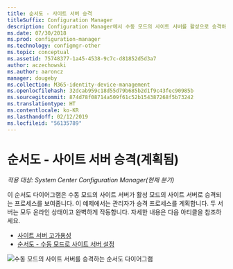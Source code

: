 ```yaml
---
title: 순서도 - 사이트 서버 승격
titleSuffix: Configuration Manager
description: Configuration Manager에서 수동 모드의 사이트 서버를 활성으로 승격하는 방법의 순서도 다이어그램입니다.
ms.date: 07/30/2018
ms.prod: configuration-manager
ms.technology: configmgr-other
ms.topic: conceptual
ms.assetid: 75748377-1a45-4538-9c7c-d81852d5d3a7
author: aczechowski
ms.author: aaroncz
manager: dougeby
ms.collection: M365-identity-device-management
ms.openlocfilehash: 32dcab959c18d55d79b685b2d1f9c43fec90985b
ms.sourcegitcommit: 874d78f08714a509f61c52b154387268f5b73242
ms.translationtype: HT
ms.contentlocale: ko-KR
ms.lasthandoff: 02/12/2019
ms.locfileid: "56135789"
---
```

# <a name="flowchart---promote-site-server-planned"></a>순서도 - 사이트 서버 승격(계획됨)

*적용 대상: System Center Configuration Manager(현재 분기)*

이 순서도 다이어그램은 수동 모드의 사이트 서버가 활성 모드의 사이트 서버로 승격되는 프로세스를 보여줍니다. 이 예제에서는 관리자가 승격 프로세스를 계획합니다. 두 서버는 모두 온라인 상태이고 완벽하게 작동합니다. 자세한 내용은 다음 아티클을 참조하세요.  
- [사이트 서버 고가용성](/sccm/core/servers/deploy/configure/site-server-high-availability)  
- [순서도 - 수동 모드로 사이트 서버 설정](/sccm/core/servers/deploy/configure/passive-site-server-flowchart)

![수동 모드의 사이트 서버를 승격하는 순서도 다이어그램](media/promote-site-server.png)
